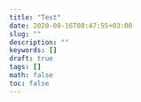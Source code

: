 ```yaml
---
title: "Test"
date: 2020-08-16T08:47:55+03:00
slug: ""
description: ""
keywords: []
draft: true
tags: []
math: false
toc: false
---
```

